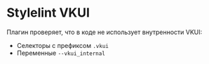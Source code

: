 # Stylelint VKUI

Плагин проверяет, что в коде не использует внутренности VKUI:

- Селекторы с префиксом `.vkui`
- Переменные `--vkui_internal`
